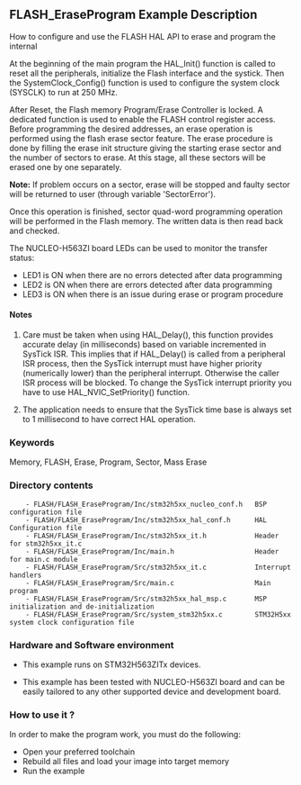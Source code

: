 ## <b>FLASH_EraseProgram Example Description</b>

How to configure and use the FLASH HAL API to erase and program the internal

At the beginning of the main program the HAL_Init() function is called to reset
all the peripherals, initialize the Flash interface and the systick.
Then the SystemClock_Config() function is used to configure the system clock (SYSCLK)
to run at 250 MHz.

After Reset, the Flash memory Program/Erase Controller is locked. A dedicated function
is used to enable the FLASH control register access.
Before programming the desired addresses, an erase operation is performed using
the flash erase sector feature. The erase procedure is done by filling the erase init
structure giving the starting erase sector and the number of sectors to erase.
At this stage, all these sectors will be erased one by one separately.


**Note:** If problem occurs on a sector, erase will be stopped and faulty sector will
be returned to user (through variable 'SectorError').

Once this operation is finished, sector quad-word programming operation will be performed
in the Flash memory. The written data is then read back and checked.

The NUCLEO-H563ZI board LEDs can be used to monitor the transfer status:  
  - LED1 is ON when there are no errors detected after data programming  
  - LED2 is ON when there are errors detected after data programming  
  - LED3 is ON when there is an issue during erase or program procedure  

#### <b>Notes</b>

 1. Care must be taken when using HAL_Delay(), this function provides accurate delay (in milliseconds)
    based on variable incremented in SysTick ISR. This implies that if HAL_Delay() is called from
    a peripheral ISR process, then the SysTick interrupt must have higher priority (numerically lower)
    than the peripheral interrupt. Otherwise the caller ISR process will be blocked.
    To change the SysTick interrupt priority you have to use HAL_NVIC_SetPriority() function.

 2. The application needs to ensure that the SysTick time base is always set to 1 millisecond
    to have correct HAL operation.

### <b>Keywords</b>

Memory, FLASH, Erase, Program, Sector, Mass Erase

### <b>Directory contents</b>

        - FLASH/FLASH_EraseProgram/Inc/stm32h5xx_nucleo_conf.h   BSP configuration file
        - FLASH/FLASH_EraseProgram/Inc/stm32h5xx_hal_conf.h      HAL Configuration file
        - FLASH/FLASH_EraseProgram/Inc/stm32h5xx_it.h            Header for stm32h5xx_it.c
        - FLASH/FLASH_EraseProgram/Inc/main.h                    Header for main.c module
        - FLASH/FLASH_EraseProgram/Src/stm32h5xx_it.c            Interrupt handlers
        - FLASH/FLASH_EraseProgram/Src/main.c                    Main program
        - FLASH/FLASH_EraseProgram/Src/stm32h5xx_hal_msp.c       MSP initialization and de-initialization
        - FLASH/FLASH_EraseProgram/Src/system_stm32h5xx.c        STM32H5xx system clock configuration file

### <b>Hardware and Software environment</b>

  - This example runs on STM32H563ZITx devices.

  - This example has been tested with NUCLEO-H563ZI board and can be
    easily tailored to any other supported device and development board.

### <b>How to use it ?</b>

In order to make the program work, you must do the following:

 - Open your preferred toolchain
 - Rebuild all files and load your image into target memory
 - Run the example
